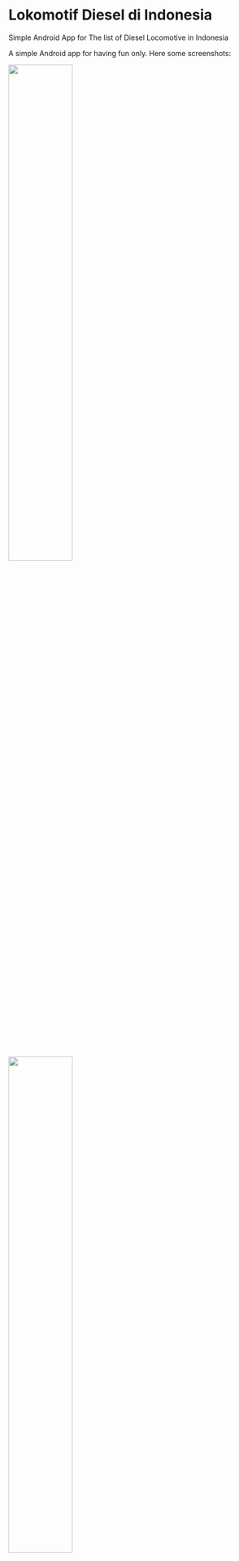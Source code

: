 # Lokomotif Diesel di Indonesia
Simple Android App for The list of Diesel Locomotive in Indonesia
<p align="justify">
  A simple Android app for having fun only. Here some screenshots:
</p>
<img src="https://unydevelopernetwork.com/cdn/github/lokomotif/ss1.jpg" width="50%" />
<img src="https://unydevelopernetwork.com/cdn/github/lokomotif/ss2.jpg" width="50%" />
<img src="https://unydevelopernetwork.com/cdn/github/lokomotif/ss3.jpg" width="50%" />
<img src="https://unydevelopernetwork.com/cdn/github/lokomotif/ss4.jpg" width="50%" />
<img src="https://unydevelopernetwork.com/cdn/github/lokomotif/ss5.jpg" width="50%" />
<img src="https://unydevelopernetwork.com/cdn/github/lokomotif/ss6.jpg" width="50%" />
<img src="https://unydevelopernetwork.com/cdn/github/lokomotif/ss7.jpg" width="50%" />
<img src="https://unydevelopernetwork.com/cdn/github/lokomotif/ss8.jpg" width="50%" />
